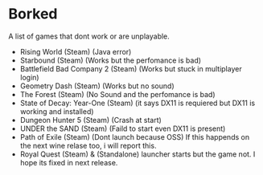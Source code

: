 # Borked

A list of games that dont work or are unplayable.

- Rising World (Steam) (Java error)
- Starbound (Steam) (Works but the perfomance is bad)
- Battlefield Bad Company 2 (Steam) (Works but stuck in multiplayer login)
- Geometry Dash (Steam) (Works but no sound)
- The Forest (Steam) (No Sound and the perfomance is bad)
- State of Decay: Year-One (Steam) (it says DX11 is requiered but DX11 is working and installed)
- Dungeon Hunter 5 (Steam) (Crash at start)
- UNDER the SAND (Steam) (Faild to start even DX11 is present)
- Path of Exile (Steam) (Dont launch because OSS) If this happends on the next wine relase too, i will report this.
- Royal Quest (Steam) & (Standalone) launcher starts but the game not. I hope its fixed in next release.

